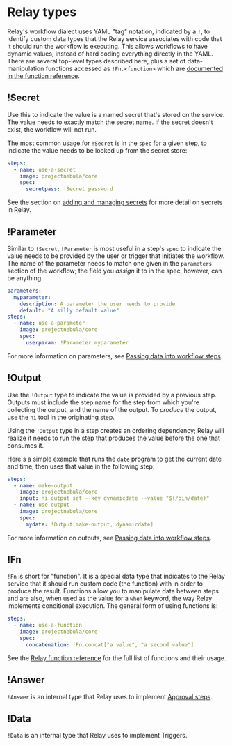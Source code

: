 # Relay types

Relay's workflow dialect uses YAML "tag" notation, indicated by a `!`, to identify custom data types that the Relay service associates with code that it should run the workflow is executing. This allows workflows to have dynamic values, instead of hard coding everything directly in the YAML.  There are several top-level types described here, plus a set of data-manipulation functions accessed as `!Fn.<function>` which are [documented in the function reference](relay-functions.md).

## !Secret

Use this to indicate the value is a named secret that's stored on the service. The value needs to exactly match the secret name. If the secret doesn't exist, the workflow will not run.

The most common usage for `!Secret` is in the `spec` for a given step, to indicate the value needs to be looked up from the secret store:

```yaml
steps:
  - name: use-a-secret
    image: projectnebula/core
    spec:
      secretpass: !Secret password
```

See the section on [adding and managing secrets](../using-workflows/adding-secrets.md) for more detail on secrets in Relay. 

## !Parameter

Similar to `!Secret`, `!Parameter` is most useful in a step's `spec` to indicate the value needs to be provided by the user or trigger that initiates the workflow. The name of the parameter needs to match one given in the `parameters` section of the workflow; the field you _assign_ it to in the spec, however, can be anything.

```yaml
parameters:
  myparameter:
    description: A parameter the user needs to provide
    default: "A silly default value"
steps:
  - name: use-a-parameter
    image: projectnebula/core
    spec:
      userparam: !Parameter myparameter
```

For more information on parameters, see [Passing data into workflow steps](../using-workflows/passing-data-into-workflow-steps.md).

## !Output

Use the `!Output` type to indicate the value is provided by a previous step. Outputs must include the step name for the step from which you're collecting the output, and the name of the output. To _produce_ the output, use the `ni` tool in the originating step. 

Using the `!Output` type in a step creates an ordering dependency; Relay will realize it needs to run the step that produces the value before the one that consumes it.

Here's a simple example that runs the `date` program to get the current date and time, then uses that value in the following step:

```yaml
steps:
  - name: make-output
    image: projectnebula/core
    input: ni output set --key dynamicdate --value "$(/bin/date)"
  - name: use-output
    image: projectnebula/core
    spec:
      mydate: !Output[make-output, dynamicdate]
```

For more information on outputs, see [Passing data into workflow steps](../using-workflows/passing-data-into-workflow-steps.md). 

## !Fn

`!Fn` is short for "function". It is a special data type that indicates to the Relay service that it should run custom code (the function) with in order to produce the result. Functions allow you to manipulate data between steps and are also, when used as the value for a `when` keyword, the way Relay implements conditional execution. The general form of using functions is:

```yaml
steps:
  - name: use-a-function
    image: projectnebula/core
    spec:
      concatenation: !Fn.concat["a value", "a second value"] 
```

See the [Relay function reference](relay-functions.md) for the full list of functions and their usage.

## !Answer

`!Answer` is an internal type that Relay uses to implement [Approval steps](../adding-an-approval-step.md).

## !Data

`!Data` is an internal type that Relay uses to implement Triggers.